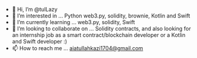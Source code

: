 - 👋 Hi, I’m @tulLazy 
- 👀 I’m interested in ... Python web3.py, solidity, brownie, Kotlin and Swift
- 🌱 I’m currently learning ... web3.py, solidity, Swift
- 💞️ I’m looking to collaborate on ... Solidity contracts, and also looking for an internship job as a smart contract/blockchain developer or a Kotlin and Swift developer :) 
- 📫 How to reach me ... aiatullahkazi1704@gmail.com

<!---
tulLazy/tulLazy is a ✨ special ✨ repository because its `README.md` (this file) appears on your GitHub profile.
You can click the Preview link to take a look at your changes.
--->
